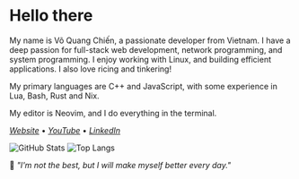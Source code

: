 # Hello there

My name is Võ Quang Chiến, a passionate developer from Vietnam. I have a deep passion for full-stack web development, network programming, and system programming. I enjoy working with Linux, and building efficient applications. I also love ricing and tinkering!

My primary languages are C++ and JavaScript, with some experience in Lua, Bash, Rust and Nix.

My editor is Neovim, and I do everything in the terminal.

[_Website_](https://2giosangmitom.is-a.dev/) • [_YouTube_](https://www.youtube.com/@2giosangmitom) • [_LinkedIn_](https://www.linkedin.com/in/2giosangmitom/)

![GitHub Stats](https://github-readme-stats.vercel.app/api?username=2giosangmitom&show_icons=true&theme=radical&hide_border=true&rank_icon=github)
![Top Langs](https://github-readme-stats.vercel.app/api/top-langs/?username=2giosangmitom&layout=compact&langs_count=20&theme=radical&hide_border=true&hide=just,dockerfile,cmake,vim%20script)

🌟 _"I'm not the best, but I will make myself better every day."_
